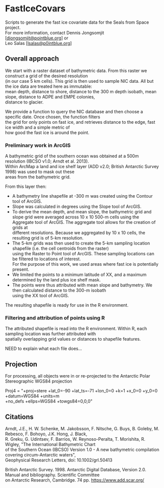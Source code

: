 # FastIceCovars
Scripts to generate the fast ice covariate data for the Seals from Space project.  
For more information, contact Dennis Jongsomjit [djongsomjit@pointblue.org] or  
Leo Salas [lsalas@p0intblue.org]

## Overall approach  
We start with a raster dataset of bathymetric data. From this raster we construct a grid of the desired resolution  
(in our case 5 km cells). This grid is then used to sample NIC data. All but the ice data are treated here as immutable:  
mean depth, distance to shore, distance to the 300 m depth isobath, mean slope, distance to ADPE and EMPE colonies,  
distance to glacier.

We provide a function to query the NIC database and then choose a specific date. Once chosen, the function filters  
the grid for only points on fast ice, and retrieves distance to the edge, fast ice width and a simple metric of  
how good the fast ice is around the point.

### Preliminary work in ArcGIS
A bathymetric grid of the southern ocean was obtained at a 500m resolution (IBCSO v1.0; Arndt et al. 2013).  
Within ArcMap a land and ice shelf layer (ADD v2.0; British Antarctic Survey 1998) was used to mask out these  
areas from the bathymetric grid.

From this layer then:
* A bathymetry line shapefile at -300 m was created using the Contour tool of ArcGIS.  
* Slope was calculated in degrees using the Slope tool of ArcGIS. 
* To derive the mean depth, and mean slope, the bathymetric grid and slope grid were averaged across 
   10 x 10 500-m cells using the Aggregate tool of ArcGIS. The aggregate tool allows for the creation of grids at  
   different resolutions. Because we aggregated by 10 x 10 cells, the resulting grid is of 5-km resolution. 
* The 5-km grids was then used to create the 5-km sampling location shapefile (i.e. the cell centroids from the raster)  
   using the Raster to Point tool of ArcGIS.  These sampling locations can be filtered to locations of interest.  
   For the purpose of this work, we used areas where fast ice is potentially present. 
* We limited the points to a minimum latitude of XX, and a maximum determined by the land plus ice shelf mask.
* The points were thus attributed with mean slope and bathymetry. We then calculated distance to the 300-m isobath  
   using the XX tool of ArcGIS.
     
The resulting shapefile is ready for use in the R environment.

### Filtering and attribution of points using R 
The attributed shapefile is read into the R environment. Within R, each sampling location was further attributed with  
spatially overlapping grid values or distances to shapefile features.

NEED to explain what each file does...

## Projection
For processing, all objects were in or re-projected to the Antarctic Polar Stereographic WGS84 projection  
  
Proj4 = "+proj=stere +lat_0=-90 +lat_ts=-71 +lon_0=0 +k=1 +x_0=0 +y_0=0 +datum=WGS84 +units=m  
            +no_defs +ellps=WGS84 +towgs84=0,0,0"
 
## Citations
Arndt, J.E., H. W. Schenke, M. Jakobsson, F. Nitsche, G. Buys, B. Goleby, M. Rebesco, F. Bohoyo, J.K. Hong, J. Black,  
   R. Greku, G. Udintsev, F. Barrios, W. Reynoso-Peralta, T. Morishita, R. Wigley, "The International Bathymetric Chart  
   of the Southern Ocean (IBCSO) Version 1.0 - A new bathymetric compilation covering circum-Antarctic waters",  
   Geophysical Research Letters, doi: 10.1002/grl.50413

British Antarctic Survey. 1998. Antarctic Digital Database, Version 2.0. Manual and bibliography. Scientific Committee  
   on Antarctic Research, Cambridge. 74 pp. https://www.add.scar.org/
